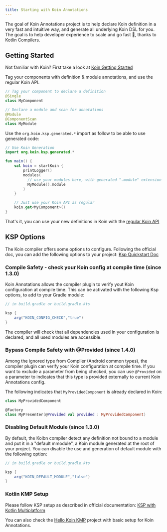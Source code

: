```yaml
---
title: Starting with Koin Annotations
---
```


The goal of Koin Annotations project is to help declare Koin definition in a very fast and intuitive way, and generate all underlying Koin DSL for you. The goal is to help developer experience to scale and go fast 🚀, thanks to Kotlin Compilers.

## Getting Started

Not familiar with Koin? First take a look at [Koin Getting Started](https://insert-koin.io/docs/quickstart/kotlin)

Tag your components with definition & module annotations, and use the regular Koin API.

```kotlin
// Tag your component to declare a definition
@Single
class MyComponent
```

```kotlin
// Declare a module and scan for annotations
@Module
@ComponentScan
class MyModule
```

Use the `org.koin.ksp.generated.*` import as follow to be able to use generated code:

```kotlin
// Use Koin Generation
import org.koin.ksp.generated.*

fun main() {
    val koin = startKoin {
        printLogger()
        modules(
          // use your modules here, with generated ".module" extension on Module classes
          MyModule().module
        )
    }

    // Just use your Koin API as regular
    koin.get<MyComponent>()
}
```

That's it, you can use your new definitions in Koin with the [regular Koin API](https://insert-koin.io/docs/reference/introduction)

## KSP Options

The Koin compiler offers some options to configure. Following the official doc, you can add the following options to your project: [Ksp Quickstart Doc](https://kotlinlang.org/docs/ksp-quickstart.html#pass-options-to-processors)

### Compile Safety - check your Koin config at compile time (since 1.3.0)

Koin Annotations allows the compiler plugin to verify yout Koin configuration at compile time. This can be activated with the following Ksp options, to add to your Gradle module: 

```groovy
// in build.gradle or build.gradle.kts

ksp {
    arg("KOIN_CONFIG_CHECK","true")
}
```

The compiler will check that all dependencies used in your configuration is declared, and all used modules are accessible.

### Bypass Compile Safety with @Provided (since 1.4.0)

Among the ignored type from Compiler (Android common types), the compiler plugin can verify your Koin configuration at compile time. If you want to exclude a parameter from being checked, you can use `@Provided` on a parameter to indicates that this type is provided externally to current Koin Annotations config.

The following indicates that `MyProvidedComponent` is already declared in Koin:

```kotlin
class MyProvidedComponent

@Factory
class MyPresenter(@Provided val provided : MyProvidedComponent)
```

### Disabling Default Module (since 1.3.0) 

By default, the Koibn compiler detect any definition not bound to a module and put it in a "default mmodule", a Koin module generated at the root of your project. You can disable the use and generation of default module with the following option:

```groovy
// in build.gradle or build.gradle.kts

ksp {
    arg("KOIN_DEFAULT_MODULE","false")
}
```

### Kotlin KMP Setup

Please follow KSP setup as described in official documentation: [KSP with Kotlin Multiplatform](https://kotlinlang.org/docs/ksp-multiplatform.html)

You can also check the [Hello Koin KMP](https://github.com/InsertKoinIO/hello-kmp/tree/annotations) project with basic setup for Koin Annotations.
